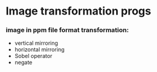 # Image transformation progs
###  image in ppm file format transformation:
* vertical mirroring
* horizontal mirroring
* Sobel operator
* negate